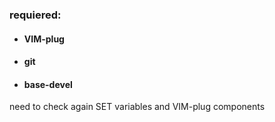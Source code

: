 ### requiered:
- #### VIM-plug
- #### git
- #### base-devel


need to check again SET variables and VIM-plug components

